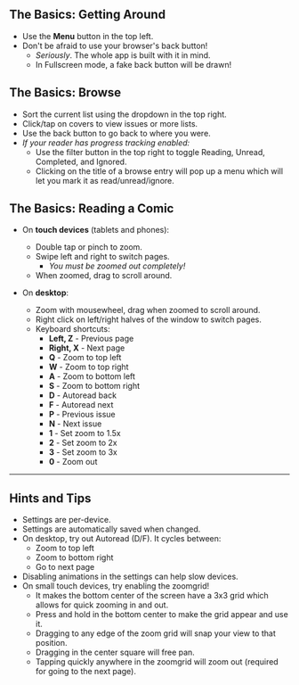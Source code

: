 ## The Basics: Getting Around

* Use the **Menu** button in the top left.
* Don't be afraid to use your browser's back button!
  * *Seriously*. The whole app is built with it in mind.
  * In Fullscreen mode, a fake back button will be drawn!

## The Basics: Browse

* Sort the current list using the dropdown in the top right.
* Click/tap on covers to view issues or more lists.
* Use the back button to go back to where you were.
* *If your reader has progress tracking enabled:*
  * Use the filter button in the top right to toggle Reading, Unread, Completed, and Ignored.
  * Clicking on the title of a browse entry will pop up a menu which will let you mark it as read/unread/ignore.

## The Basics: Reading a Comic

* On **touch devices** (tablets and phones):
  * Double tap or pinch to zoom.
  * Swipe left and right to switch pages.
    * *You must be zoomed out completely!*
  * When zoomed, drag to scroll around.

* On **desktop**:
  * Zoom with mousewheel, drag when zoomed to scroll around.
  * Right click on left/right halves of the window to switch pages.
  * Keyboard shortcuts:
    * **Left, Z** - Previous page
    * **Right, X** - Next page
    * **Q** - Zoom to top left
    * **W** - Zoom to top right
    * **A** - Zoom to bottom left
    * **S** - Zoom to bottom right
    * **D** - Autoread back
    * **F** - Autoread next
    * **P** - Previous issue
    * **N** - Next issue
    * **1** - Set zoom to 1.5x
    * **2** - Set zoom to 2x
    * **3** - Set zoom to 3x
    * **0** - Zoom out

-------------------------------------------------------------

## Hints and Tips

* Settings are per-device.
* Settings are automatically saved when changed.
* On desktop, try out Autoread (D/F). It cycles between:
  * Zoom to top left
  * Zoom to bottom right
  * Go to next page
* Disabling animations in the settings can help slow devices.
* On small touch devices, try enabling the zoomgrid!
  * It makes the bottom center of the screen have a 3x3 grid which allows for quick zooming in and out.
  * Press and hold in the bottom center to make the grid appear and use it.
  * Dragging to any edge of the zoom grid will snap your view to that position.
  * Dragging in the center square will free pan.
  * Tapping quickly anywhere in the zoomgrid will zoom out (required for going to the next page).
